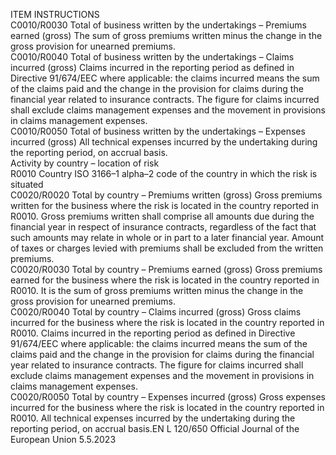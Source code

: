  
ITEM  INSTRUCTIONS  
C0010/R0030  Total of business written by 
the undertakings – Premiums 
earned (gross)  The sum of gross premiums written minus the change in the gross provision for 
unearned premiums.  
C0010/R0040  Total of business written by 
the undertakings – Claims 
incurred (gross)  Claims incurred in the reporting period as defined in Directive 91/674/EEC where 
applicable: the claims incurred means the sum of the claims paid and the change 
in the provision for claims during the financial year related to insurance contracts. 
The figure for claims incurred shall exclude claims management expenses and the 
movement in provisions in claims management expenses.  
C0010/R0050  Total of business written by 
the undertakings – Expenses 
incurred (gross)  All technical expenses incurred by the undertaking during the reporting period, on 
accrual basis.  
Activity by country – location of risk  
R0010  Country  ISO 3166–1 alpha–2 code of the country in which the risk is situated  
C0020/R0020  Total by country – Premiums 
written (gross)  Gross premiums written for the business where the risk is located in the country 
reported in R0010. 
Gross premiums written shall comprise all amounts due during the financial year 
in respect of insurance contracts, regardless of the fact that such amounts may 
relate in whole or in part to a later financial year. 
Amount of taxes or charges levied with premiums shall be excluded from the 
written premiums.  
C0020/R0030  Total by country – Premiums 
earned (gross)  Gross premiums earned for the business where the risk is located in the country 
reported in R0010. 
It is the sum of gross premiums written minus the change in the gross provision 
for unearned premiums.  
C0020/R0040  Total by country – Claims 
incurred (gross)  Gross claims incurred for the business where the risk is located in the country 
reported in R0010. 
Claims incurred in the reporting period as defined in Directive 91/674/EEC where 
applicable: the claims incurred means the sum of the claims paid and the change 
in the provision for claims during the financial year related to insurance contracts. 
The figure for claims incurred shall exclude claims management expenses and the 
movement in provisions in claims management expenses.  
C0020/R0050  Total by country – Expenses 
incurred (gross)  Gross expenses incurred for the business where the risk is located in the country 
reported in R0010. 
All technical expenses incurred by the undertaking during the reporting period, on 
accrual basis.EN  L 120/650 Official Journal of the European Union 5.5.2023